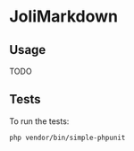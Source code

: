 # JoliMarkdown

## Usage

TODO

## Tests

To run the tests:

```bash
php vendor/bin/simple-phpunit
```
